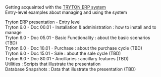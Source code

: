 Getting acquainted with the [TRYTON ERP system](http://www.tryton.org)  
Entry-level examples about managing and using the system 

Tryton ERP presentation - Entry level  
Tryton 6.0 - Doc 00.01 - Installation & administration : how to install and to manage  
Tryton 6.0 - Doc 05.01 - Basic Functionality : about the basic scenarios (TBD)  
Tryton 6.0 - Doc 10.01 - Purchase : about the purchase cycle (TBD)  
Tryton 6.0 - Doc 15.01 - Sale : about the sale cycle (TBD)  
Tryton 6.0 - Doc 80.01 - Ancillaries : ancillary features (TBD)  
Utilities : Scripts that illustrate the presentation  
Database Snapshots : Data that illustrate the presentation (TBD)  
